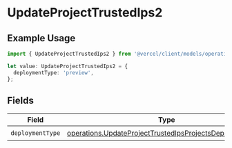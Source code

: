 # UpdateProjectTrustedIps2

## Example Usage

```typescript
import { UpdateProjectTrustedIps2 } from '@vercel/client/models/operations';

let value: UpdateProjectTrustedIps2 = {
  deploymentType: 'preview',
};
```

## Fields

| Field            | Type                                                                                                                                 | Required           | Description |
| ---------------- | ------------------------------------------------------------------------------------------------------------------------------------ | ------------------ | ----------- |
| `deploymentType` | [operations.UpdateProjectTrustedIpsProjectsDeploymentType](../../models/operations/updateprojecttrustedipsprojectsdeploymenttype.md) | :heavy_check_mark: | N/A         |
